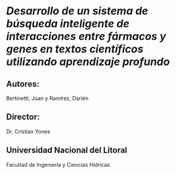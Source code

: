 # _Desarrollo de un sistema de búsqueda inteligente de interacciones entre fármacos y genes en textos científicos utilizando aprendizaje profundo_

## Autores:

Bertinetti, Juan y Ramírez, Darién


## Director:

Dr. Cristian Yones


## Universidad Nacional del Litoral

Facultad de Ingeniería y Ciencias Hídricas
